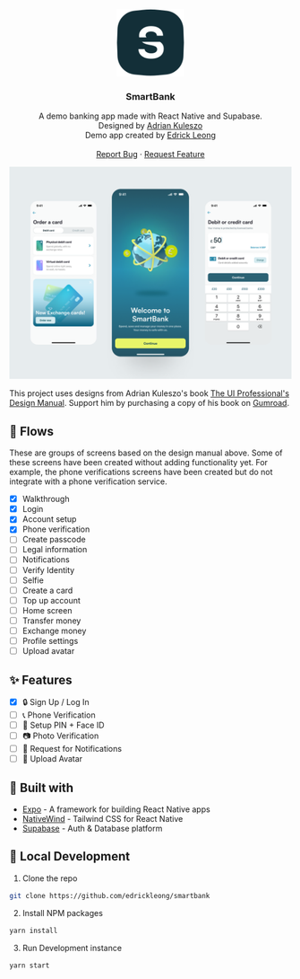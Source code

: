 <p align="center">
  <a href="https://github.com/edrickleong/smartbank">
    <img src="docs/images/smartbank-logo.svg" alt="Logo" width="120" height="120">
  </a>

<h3 align="center">SmartBank</h3>

<p align="center">
    A demo banking app made with React Native and Supabase. 
    <br />
    Designed by <a href="https://twitter.com/uiuxadrian">Adrian Kuleszo</a>
    <br />
    Demo app created by <a href="https://twitter.com/edrickleong_">Edrick Leong</a>
    <br />
    <br />
    <a href="https://github.com/edrickleong/smartbank/issues">Report Bug</a>
    ·
    <a href="https://github.com/edrickleong/smartbank/issues">Request Feature</a>
</p>

![Mockup](docs/images/mockup.png)

This project uses designs from Adrian Kuleszo's
book [The UI Professional's Design Manual](https://uiadrian.gumroad.com/l/design-manual). Support him by purchasing a
copy of his book on [Gumroad](https://uiadrian.gumroad.com/l/design-manual).

## 📱 Flows

These are groups of screens based on the design manual above.
Some of these screens have been created without adding functionality yet. For example,
the phone verifications screens have been created but do not integrate with a phone verification service.

- [x] Walkthrough
- [x] Login
- [x] Account setup
- [x] Phone verification
- [ ] Create passcode
- [ ] Legal information
- [ ] Notifications
- [ ] Verify Identity
- [ ] Selfie
- [ ] Create a card
- [ ] Top up account
- [ ] Home screen
- [ ] Transfer money
- [ ] Exchange money
- [ ] Profile settings
- [ ] Upload avatar

## ✨ Features

- [x] 🔒 Sign Up / Log In
- [ ] 📞 Phone Verification
- [ ] 🔐 Setup PIN + Face ID
- [ ] 📷 Photo Verification
- [ ] 🔔 Request for Notifications
- [ ] 👤 Upload Avatar

## 🔧 Built with
- [Expo](https://expo.dev/) - A framework for building React Native apps
- [NativeWind](https://www.nativewind.dev/) - Tailwind CSS for React Native
- [Supabase](https://supabase.com/) - Auth & Database platform

## 🚀 Local Development

1. Clone the repo

```sh
git clone https://github.com/edrickleong/smartbank
```

2. Install NPM packages

```sh
yarn install
```

3. Run Development instance

```
yarn start
```
